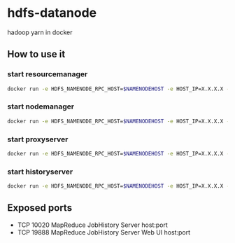 # hdfs-datanode

hadoop yarn in docker

## How to use it

### start resourcemanager

```bash
docker run -e HDFS_NAMENODE_RPC_HOST=$NAMENODEHOST -e HOST_IP=X.X.X.X -e ROLE=resourcemanager -v /data/tmp/hadoop:/tmp/hadoop -p8030-8033:8030-8033 -p8040:8040 -p8042:8042 -p8088:8088 -p8090:8090 -p10020:10020 -p19888:19888 --name resourcemanager -d 2breakfast/hadoop:2.7.3-yarn
```

### start nodemanager

```bash
docker run -e HDFS_NAMENODE_RPC_HOST=$NAMENODEHOST -e HOST_IP=X.X.X.X -e ROLE=nodemanager -v /data/tmp/hadoop:/tmp/hadoop -p8030-8033:8030-8033 -p8040:8040 -p8042:8042 -p8088:8088 -p8090:8090 -p10020:10020 -p19888:19888 --name nodemanager -d 2breakfast/hadoop:2.7.3-yarn
```

### start proxyserver

```bash
docker run -e HDFS_NAMENODE_RPC_HOST=$NAMENODEHOST -e HOST_IP=X.X.X.X -e ROLE=proxyserver -v /data/tmp/hadoop:/tmp/hadoop -p8030-8033:8030-8033 -p8040:8040 -p8042:8042 -p8088:8088 -p8090:8090 -p10020:10020 -p19888:19888 --name proxyserver -d 2breakfast/hadoop:2.7.3-yarn
```

### start historyserver

```bash
docker run -e HDFS_NAMENODE_RPC_HOST=$NAMENODEHOST -e HOST_IP=X.X.X.X -e ROLE=historyserver -v /data/tmp/hadoop:/tmp/hadoop -p8030-8033:8030-8033 -p8040:8040 -p8042:8042 -p8088:8088 -p8090:8090 -p10020:10020 -p19888:19888 --name proxyserver -d 2breakfast/hadoop:2.7.3-yarn
```

## Exposed ports

* TCP 10020 MapReduce JobHistory Server host:port
* TCP 19888 MapReduce JobHistory Server Web UI host:port
